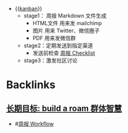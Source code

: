 - {{[kanban](<kanban.md>)}}
    - stage1： 周报 Markdown  文件生成
        - HTML文件 用来发 mailchimp
        - 图片 用来 Twitter、微信圈子
        - PDF 用来发微信群
    - stage2：定期发送到指定渠道
        - 发送前检查 [周报 Checklist](<周报 Checklist.md>)
    - stage3：激发社区讨论

# Backlinks
## [长期目标: build a roam 群体智慧](<长期目标: build a roam 群体智慧.md>)
- #[周报 Workflow](<周报 Workflow.md>)

